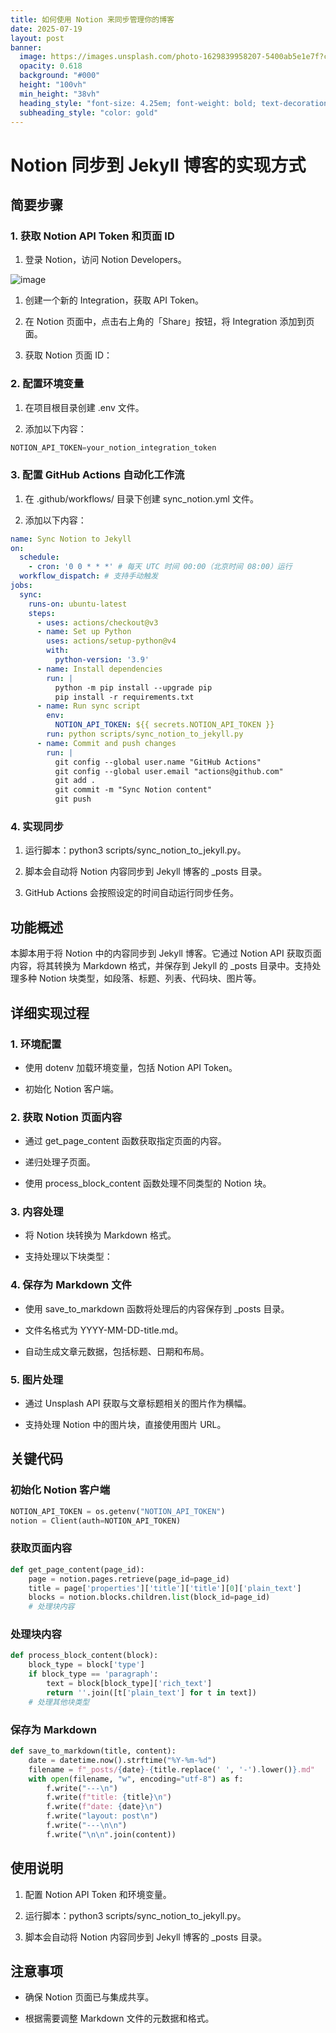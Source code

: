 ```yaml
---
title: 如何使用 Notion 来同步管理你的博客
date: 2025-07-19
layout: post
banner:
  image: https://images.unsplash.com/photo-1629839958207-5400ab5e1e7f?crop=entropy&cs=tinysrgb&fit=max&fm=jpg&ixid=M3w2OTIwMzJ8MHwxfHJhbmRvbXx8fHx8fHx8fDE3NTI5MDY3MzN8&ixlib=rb-4.1.0&q=80&w=1080
  opacity: 0.618
  background: "#000"
  height: "100vh"
  min_height: "38vh"
  heading_style: "font-size: 4.25em; font-weight: bold; text-decoration: underline"
  subheading_style: "color: gold"
---
```


# Notion 同步到 Jekyll 博客的实现方式

## 简要步骤

### 1. 获取 Notion API Token 和页面 ID

1. 登录 Notion，访问 Notion Developers。

![image](https://prod-files-secure.s3.us-west-2.amazonaws.com/a7a0cc5a-89b9-4cda-8686-1fba0ca52f40/d19c1afe-dea5-4312-9333-786b0ba83054/image.png?X-Amz-Algorithm=AWS4-HMAC-SHA256&X-Amz-Content-Sha256=UNSIGNED-PAYLOAD&X-Amz-Credential=ASIAZI2LB466U3MTWZV3%2F20250719%2Fus-west-2%2Fs3%2Faws4_request&X-Amz-Date=20250719T063212Z&X-Amz-Expires=3600&X-Amz-Security-Token=IQoJb3JpZ2luX2VjEIX%2F%2F%2F%2F%2F%2F%2F%2F%2F%2FwEaCXVzLXdlc3QtMiJHMEUCIANIyA2doXDP1RR9cue%2BtAjjoFe6XyXHc8DJc3oYxH5sAiEAg%2Bm73GzBGRNmctMf%2F%2Fl5ZCcCbdJsxQaD%2FuUsjJR96WcqiAQInv%2F%2F%2F%2F%2F%2F%2F%2F%2F%2FARAAGgw2Mzc0MjMxODM4MDUiDJ%2F9dVCSjBEE5DwihyrcAzVTiMkSW0W4BZFpBoqSyTB8%2FKHg4w%2BeDgt3pmCIn8nJJMLL4WiF4tE3%2FISGHPuf2PCHJfOcerUXIRE7qMhQ2%2Bb02Elgfks4PORH1OBsT6w9ii4X6QQgjHZ2VEmq2kiTXbzY1jKINr%2BrhiLHuAZZCTWkG6Ozebj9NKb5aryQnWO0R5M19V%2FSSaJsKzJJH%2FwaMPXjNbyK1OIVZrfZNby6T1x7uYhf8lusu%2Bvstv0ldYufgsuCws1%2FmmMXiofCG18Zg40XNG2fAQG6%2BnSwrwEL5kLVV%2FE4cUZs99CXsE2lG8hQid%2BacvjX6qYie%2FgTrnttb1jyIJQzJWeTuGKRumF8btusyc9HOpredUzlcxC0OAhQo1030j9JTpApR6JfNCzx4IYgZp%2FKs5kJ0ks%2FtiN39v2ie7GrEJosSt4wav7VNNow7%2BY2LCkMcSykUTjZQ18CEu5I0tglhZGk4jvRSYZsVx0D%2B1JqOcg0LfulM5GNdSZQqY8ljgbUnsGEFes1YHO7D%2BB5ZfLqas9ChbRfhuV0Idr0%2FN%2BcDSlKlNMW26lxhGs7g9eJXowihqofmlb6ZXzNP%2FYTVcuPUL7qo6T43mwNhpBvOqRpMV4hL3%2FCJGtdFO3butCAf%2FXGNg4Rq7J6MOvF7MMGOqUBKF%2BTcwK2EHv3OzqdYb2f1kXFGbkE3H8NVCp0PNCXAt72TkNSzjfa9vcZeNGw3aRe0XXwAc63mONc%2Ff4LE%2FjhDt45GT0JKsxp7VUF6B1oZ4vV1N%2BoWB%2Fhzk%2B6VlK5bKGRKDHT%2BZuHOocBaXhyzhvtYPcvmUY2LjVIGU5KZ6zUz0E6yxZXxd0h9oK4cQuZqj1O3FbUmW2yso4EFk40rx%2FsBGYwSNva&X-Amz-Signature=8061c6fc8ffe7f57b889650baf3d3fa8255dd69fa92aa8397b8d724bf2694828&X-Amz-SignedHeaders=host&x-amz-checksum-mode=ENABLED&x-id=GetObject)

1. 创建一个新的 Integration，获取 API Token。

1. 在 Notion 页面中，点击右上角的「Share」按钮，将 Integration 添加到页面。

1. 获取 Notion 页面 ID：


### 2. 配置环境变量

1. 在项目根目录创建 .env 文件。

1. 添加以下内容：

```javascript
NOTION_API_TOKEN=your_notion_integration_token
```

### 3. 配置 GitHub Actions 自动化工作流

1. 在 .github/workflows/ 目录下创建 sync_notion.yml 文件。

1. 添加以下内容：

```yaml
name: Sync Notion to Jekyll
on:
  schedule:
    - cron: '0 0 * * *' # 每天 UTC 时间 00:00（北京时间 08:00）运行
  workflow_dispatch: # 支持手动触发
jobs:
  sync:
    runs-on: ubuntu-latest
    steps:
      - uses: actions/checkout@v3
      - name: Set up Python
        uses: actions/setup-python@v4
        with:
          python-version: '3.9'
      - name: Install dependencies
        run: |
          python -m pip install --upgrade pip
          pip install -r requirements.txt
      - name: Run sync script
        env:
          NOTION_API_TOKEN: ${{ secrets.NOTION_API_TOKEN }}
        run: python scripts/sync_notion_to_jekyll.py
      - name: Commit and push changes
        run: |
          git config --global user.name "GitHub Actions"
          git config --global user.email "actions@github.com"
          git add .
          git commit -m "Sync Notion content"
          git push
```

### 4. 实现同步

1. 运行脚本：python3 scripts/sync_notion_to_jekyll.py。

1. 脚本会自动将 Notion 内容同步到 Jekyll 博客的 _posts 目录。

1. GitHub Actions 会按照设定的时间自动运行同步任务。

## 功能概述

本脚本用于将 Notion 中的内容同步到 Jekyll 博客。它通过 Notion API 获取页面内容，将其转换为 Markdown 格式，并保存到 Jekyll 的 _posts 目录中。支持处理多种 Notion 块类型，如段落、标题、列表、代码块、图片等。

## 详细实现过程

### 1. 环境配置

- 使用 dotenv 加载环境变量，包括 Notion API Token。

- 初始化 Notion 客户端。

### 2. 获取 Notion 页面内容

- 通过 get_page_content 函数获取指定页面的内容。

- 递归处理子页面。

- 使用 process_block_content 函数处理不同类型的 Notion 块。

### 3. 内容处理

- 将 Notion 块转换为 Markdown 格式。

- 支持处理以下块类型：


### 4. 保存为 Markdown 文件

- 使用 save_to_markdown 函数将处理后的内容保存到 _posts 目录。

- 文件名格式为 YYYY-MM-DD-title.md。

- 自动生成文章元数据，包括标题、日期和布局。

### 5. 图片处理

- 通过 Unsplash API 获取与文章标题相关的图片作为横幅。

- 支持处理 Notion 中的图片块，直接使用图片 URL。

## 关键代码

### 初始化 Notion 客户端

```python
NOTION_API_TOKEN = os.getenv("NOTION_API_TOKEN")
notion = Client(auth=NOTION_API_TOKEN)
```

### 获取页面内容

```python
def get_page_content(page_id):
    page = notion.pages.retrieve(page_id=page_id)
    title = page['properties']['title']['title'][0]['plain_text']
    blocks = notion.blocks.children.list(block_id=page_id)
    # 处理块内容
```

### 处理块内容

```python
def process_block_content(block):
    block_type = block['type']
    if block_type == 'paragraph':
        text = block[block_type]['rich_text']
        return ''.join([t['plain_text'] for t in text])
    # 处理其他块类型
```

### 保存为 Markdown

```python
def save_to_markdown(title, content):
    date = datetime.now().strftime("%Y-%m-%d")
    filename = f"_posts/{date}-{title.replace(' ', '-').lower()}.md"
    with open(filename, "w", encoding="utf-8") as f:
        f.write("---\n")
        f.write(f"title: {title}\n")
        f.write(f"date: {date}\n")
        f.write("layout: post\n")
        f.write("---\n\n")
        f.write("\n\n".join(content))
```

## 使用说明

1. 配置 Notion API Token 和环境变量。

1. 运行脚本：python3 scripts/sync_notion_to_jekyll.py。

1. 脚本会自动将 Notion 内容同步到 Jekyll 博客的 _posts 目录。

## 注意事项

- 确保 Notion 页面已与集成共享。

- 根据需要调整 Markdown 文件的元数据和格式。